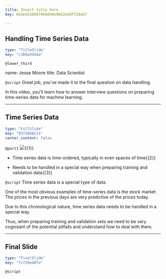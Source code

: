 ```yaml
---
title: Insert title here
key: 043ea510d97468d9de9662eddff29a67

---
```

## Handling Time Series Data

```yaml
type: "TitleSlide"
key: "c3b9a3d56a"
```

`@lower_third`

name: Jesse Moore
title: Data Scientist


`@script`
Great job, you've made it to the final question on data handling. 

In this video, you'll learn how to answer interview questions on preparing time-series data for machine learning.


---
## Time Series Data

```yaml
type: "FullSlide"
key: "93726b0c11"
center_content: false
```

`@part1`
![](https://i.imgur.com/lAm3EKQ.png){{1}}

- Time series data is time-ordered, typically in even spaces of time{{2}}

- Needs to be handled in a special way when preparing training and validation data{{3}}


`@script`
Time series data is a special type of data.

One of the most obvious examples of time-series data is the stock market. The prices in the previous days are very predictive of the prices today.

Due to this chronological nature, time series data needs to be handled in a special way. 

Thus, when preparing training and validation sets we need to be very cognisant of the potential pitfalls and understand how to deal with them.


---
## Final Slide

```yaml
type: "FinalSlide"
key: "7c729ed8fa"
```

`@script`


